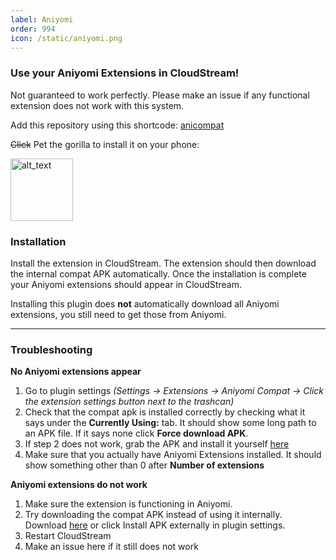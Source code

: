 ```yaml
---
label: Aniyomi
order: 994
icon: /static/aniyomi.png
---
```


### Use your Aniyomi Extensions in CloudStream!
Not guaranteed to work perfectly. Please make an issue if any functional extension does not work with this system.

Add this repository using this shortcode: [anicompat](https://raw.githubusercontent.com/CranberrySoup/AniyomiCompatExtension/master/repo.json)

~~Click~~ Pet the gorilla to install it on your phone:

[<img alt="alt_text" width="100px" src="https://discord.com/assets/e8b3b5a31c0a3c541960bd3ddccc538f.svg"/>](https://self-similarity.github.io/http-protocol-redirector?r=cloudstreamrepo://raw.githubusercontent.com/CranberrySoup/AniyomiCompatExtension/master/repo.json)

### Installation

Install the extension in CloudStream. The extension should then download the internal compat APK automatically. Once the installation is complete your Aniyomi extensions should appear in CloudStream.

Installing this plugin does __not__ automatically download all Aniyomi extensions, you still need to get those from Aniyomi.

---

### Troubleshooting

**No Aniyomi extensions appear**

1. Go to plugin settings _(Settings -> Extensions -> Aniyomi Compat -> Click the extension settings button next to the trashcan)_
2. Check that the compat apk is installed correctly by checking what it says under the **Currently Using:** tab. It should show some long path to an APK file. If it says none click **Force download APK**.
3. If step 2 does not work, grab the APK and install it yourself [here](https://github.com/CranberrySoup/AniyomiCompat/raw/builds/app-debug.apk)
4. Make sure that you actually have Aniyomi Extensions installed. It should show something other than 0 after **Number of extensions**

**Aniyomi extensions do not work**

1. Make sure the extension is functioning in Aniyomi.
2. Try downloading the compat APK instead of using it internally. Download [here](https://github.com/CranberrySoup/AniyomiCompat/raw/builds/app-debug.apk) or click Install APK externally in plugin settings.
3. Restart CloudStream
4. Make an issue here if it still does not work
